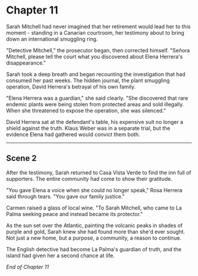 # Chapter 11

Sarah Mitchell had never imagined that her retirement would lead her to this moment - standing in a Canarian courtroom, her testimony about to bring down an international smuggling ring.

"Detective Mitchell," the prosecutor began, then corrected himself. "Señora Mitchell, please tell the court what you discovered about Elena Herrera's disappearance."

Sarah took a deep breath and began recounting the investigation that had consumed her past weeks. The hidden journal, the plant smuggling operation, David Herrera's betrayal of his own family.

"Elena Herrera was a guardian," she said clearly. "She discovered that rare endemic plants were being stolen from protected areas and sold illegally. When she threatened to expose the operation, she was silenced."

David Herrera sat at the defendant's table, his expensive suit no longer a shield against the truth. Klaus Weber was in a separate trial, but the evidence Elena had gathered would convict them both.

---

## Scene 2

After the testimony, Sarah returned to Casa Vista Verde to find the inn full of supporters. The entire community had come to show their gratitude.

"You gave Elena a voice when she could no longer speak," Rosa Herrera said through tears. "You gave our family justice."

Carmen raised a glass of local wine. "To Sarah Mitchell, who came to La Palma seeking peace and instead became its protector."

As the sun set over the Atlantic, painting the volcanic peaks in shades of purple and gold, Sarah knew she had found more than she'd ever sought. Not just a new home, but a purpose, a community, a reason to continue.

The English detective had become La Palma's guardian of truth, and the island had given her a second chance at life.

*End of Chapter 11*